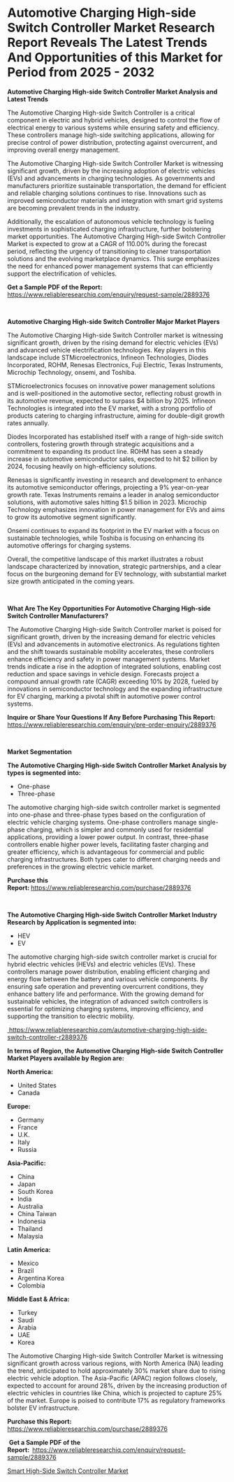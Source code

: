 <p><h1>Automotive Charging High-side Switch Controller Market Research Report Reveals The Latest Trends And Opportunities of this Market for Period from 2025 - 2032</h1></p><p><strong>Automotive Charging High-side Switch Controller Market Analysis and Latest Trends</strong></p>
<p><p>The Automotive Charging High-side Switch Controller is a critical component in electric and hybrid vehicles, designed to control the flow of electrical energy to various systems while ensuring safety and efficiency. These controllers manage high-side switching applications, allowing for precise control of power distribution, protecting against overcurrent, and improving overall energy management.</p><p>The Automotive Charging High-side Switch Controller Market is witnessing significant growth, driven by the increasing adoption of electric vehicles (EVs) and advancements in charging technologies. As governments and manufacturers prioritize sustainable transportation, the demand for efficient and reliable charging solutions continues to rise. Innovations such as improved semiconductor materials and integration with smart grid systems are becoming prevalent trends in the industry.</p><p>Additionally, the escalation of autonomous vehicle technology is fueling investments in sophisticated charging infrastructure, further bolstering market opportunities. The Automotive Charging High-side Switch Controller Market is expected to grow at a CAGR of 110.00% during the forecast period, reflecting the urgency of transitioning to cleaner transportation solutions and the evolving marketplace dynamics. This surge emphasizes the need for enhanced power management systems that can efficiently support the electrification of vehicles.</p></p>
<p><strong>Get a Sample PDF of the Report:&nbsp;</strong> <a href="https://www.reliableresearchiq.com/enquiry/request-sample/2889376?utm_campaign=2265&utm_medium=2&utm_source=Github&utm_content=ia&utm_term=14032025&utm_id=automotive-charging-high-side-switch-controller">https://www.reliableresearchiq.com/enquiry/request-sample/2889376</a></p>
<p>&nbsp;</p>
<p><strong>Automotive Charging High-side Switch Controller Major Market Players</strong></p>
<p><p>The Automotive Charging High-side Switch Controller market is witnessing significant growth, driven by the rising demand for electric vehicles (EVs) and advanced vehicle electrification technologies. Key players in this landscape include STMicroelectronics, Infineon Technologies, Diodes Incorporated, ROHM, Renesas Electronics, Fuji Electric, Texas Instruments, Microchip Technology, onsemi, and Toshiba.</p><p>STMicroelectronics focuses on innovative power management solutions and is well-positioned in the automotive sector, reflecting robust growth in its automotive revenue, expected to surpass $4 billion by 2025. Infineon Technologies is integrated into the EV market, with a strong portfolio of products catering to charging infrastructure, aiming for double-digit growth rates annually.</p><p>Diodes Incorporated has established itself with a range of high-side switch controllers, fostering growth through strategic acquisitions and a commitment to expanding its product line. ROHM has seen a steady increase in automotive semiconductor sales, expected to hit $2 billion by 2024, focusing heavily on high-efficiency solutions. </p><p>Renesas is significantly investing in research and development to enhance its automotive semiconductor offerings, projecting a 9% year-on-year growth rate. Texas Instruments remains a leader in analog semiconductor solutions, with automotive sales hitting $1.5 billion in 2023. Microchip Technology emphasizes innovation in power management for EVs and aims to grow its automotive segment significantly.</p><p>Onsemi continues to expand its footprint in the EV market with a focus on sustainable technologies, while Toshiba is focusing on enhancing its automotive offerings for charging systems.</p><p>Overall, the competitive landscape of this market illustrates a robust landscape characterized by innovation, strategic partnerships, and a clear focus on the burgeoning demand for EV technology, with substantial market size growth anticipated in the coming years.</p></p>
<p>&nbsp;</p>
<p><strong>What Are The Key Opportunities For Automotive Charging High-side Switch Controller Manufacturers?</strong></p>
<p><p>The Automotive Charging High-side Switch Controller market is poised for significant growth, driven by the increasing demand for electric vehicles (EVs) and advancements in automotive electronics. As regulations tighten and the shift towards sustainable mobility accelerates, these controllers enhance efficiency and safety in power management systems. Market trends indicate a rise in the adoption of integrated solutions, enabling cost reduction and space savings in vehicle design. Forecasts project a compound annual growth rate (CAGR) exceeding 10% by 2028, fueled by innovations in semiconductor technology and the expanding infrastructure for EV charging, marking a pivotal shift in automotive power control systems.</p></p>
<p><strong>Inquire or Share Your Questions If Any Before Purchasing This Report:</strong> <a href="https://www.reliableresearchiq.com/enquiry/pre-order-enquiry/2889376?utm_campaign=2265&utm_medium=2&utm_source=Github&utm_content=ia&utm_term=14032025&utm_id=automotive-charging-high-side-switch-controller">https://www.reliableresearchiq.com/enquiry/pre-order-enquiry/2889376</a></p>
<p>&nbsp;</p>
<p><strong>Market Segmentation</strong></p>
<p><strong>The Automotive Charging High-side Switch Controller Market Analysis by types is segmented into:</strong></p>
<p><ul><li>One-phase</li><li>Three-phase</li></ul></p>
<p><p>The automotive charging high-side switch controller market is segmented into one-phase and three-phase types based on the configuration of electric vehicle charging systems. One-phase controllers manage single-phase charging, which is simpler and commonly used for residential applications, providing a lower power output. In contrast, three-phase controllers enable higher power levels, facilitating faster charging and greater efficiency, which is advantageous for commercial and public charging infrastructures. Both types cater to different charging needs and preferences in the growing electric vehicle market.</p></p>
<p><strong>Purchase this Report:&nbsp;</strong><a href="https://www.reliableresearchiq.com/purchase/2889376?utm_campaign=2265&utm_medium=2&utm_source=Github&utm_content=ia&utm_term=14032025&utm_id=automotive-charging-high-side-switch-controller">https://www.reliableresearchiq.com/purchase/2889376</a></p>
<p>&nbsp;</p>
<p><strong>The Automotive Charging High-side Switch Controller Market Industry Research by Application is segmented into:</strong></p>
<p><ul><li>HEV</li><li>EV</li></ul></p>
<p><p>The automotive charging high-side switch controller market is crucial for hybrid electric vehicles (HEVs) and electric vehicles (EVs). These controllers manage power distribution, enabling efficient charging and energy flow between the battery and various vehicle components. By ensuring safe operation and preventing overcurrent conditions, they enhance battery life and performance. With the growing demand for sustainable vehicles, the integration of advanced switch controllers is essential for optimizing charging systems, improving efficiency, and supporting the transition to electric mobility.</p></p>
<p><a href="https://www.reliableresearchiq.com/automotive-charging-high-side-switch-controller-r2889376?utm_campaign=2265&utm_medium=2&utm_source=Github&utm_content=ia&utm_term=14032025&utm_id=automotive-charging-high-side-switch-controller">&nbsp;https://www.reliableresearchiq.com/automotive-charging-high-side-switch-controller-r2889376</a></p>
<p><strong>In terms of Region, the Automotive Charging High-side Switch Controller Market Players available by Region are:</strong></p>
<p>
    <p> <strong> North America: </strong>
        <ul>
            <li>United States</li>
            <li>Canada</li>
        </ul>
        </p> 
    <p> <strong> Europe: </strong>
        <ul>
            <li>Germany</li>
            <li>France</li>
            <li>U.K.</li>
            <li>Italy</li>
            <li>Russia</li>
        </ul>
        </p> 
    <p> <strong> Asia-Pacific: </strong>
        <ul>
            <li>China</li>
            <li>Japan</li>
            <li>South Korea</li>
            <li>India</li>
            <li>Australia</li>
            <li>China Taiwan</li>
            <li>Indonesia</li>
            <li>Thailand</li>
            <li>Malaysia</li>
        </ul>
        </p> 
    <p> <strong> Latin America: </strong>
        <ul>
            <li>Mexico</li>
            <li>Brazil</li>
            <li>Argentina Korea</li>
            <li>Colombia</li>
        </ul>
        </p> 
    <p> <strong> Middle East & Africa: </strong>
        <ul>
            <li>Turkey</li>
            <li>Saudi</li>
            <li>Arabia</li>
            <li>UAE</li>
            <li>Korea</li>
        </ul>
    </p>
    </p>
<p><p>The Automotive Charging High-side Switch Controller Market is witnessing significant growth across various regions, with North America (NA) leading the trend, anticipated to hold approximately 30% market share due to rising electric vehicle adoption. The Asia-Pacific (APAC) region follows closely, expected to account for around 28%, driven by the increasing production of electric vehicles in countries like China, which is projected to capture 25% of the market. Europe is poised to contribute 17% as regulatory frameworks bolster EV infrastructure.</p></p>
<p><strong>Purchase this Report: </strong><a href="https://www.reliableresearchiq.com/purchase/2889376?utm_campaign=2265&utm_medium=2&utm_source=Github&utm_content=ia&utm_term=14032025&utm_id=automotive-charging-high-side-switch-controller">https://www.reliableresearchiq.com/purchase/2889376</a></p>
<p>&nbsp;<strong>Get a Sample PDF of the Report:&nbsp;&nbsp;</strong><a href="https://www.reliableresearchiq.com/enquiry/request-sample/2889376?utm_campaign=2265&utm_medium=2&utm_source=Github&utm_content=ia&utm_term=14032025&utm_id=automotive-charging-high-side-switch-controller">https://www.reliableresearchiq.com/enquiry/request-sample/2889376</a></p>
<p><strong></strong></p>
<p><p><a href="https://github.com/rosamariarocque98/Market-Research-Report-List-1/blob/main/smart-high-side-switch-controller-market.md?utm_campaign=2265&utm_medium=2&utm_source=Github&utm_content=ia&utm_term=14032025&utm_id=automotive-charging-high-side-switch-controller">Smart High-Side Switch Controller Market</a></p></p>